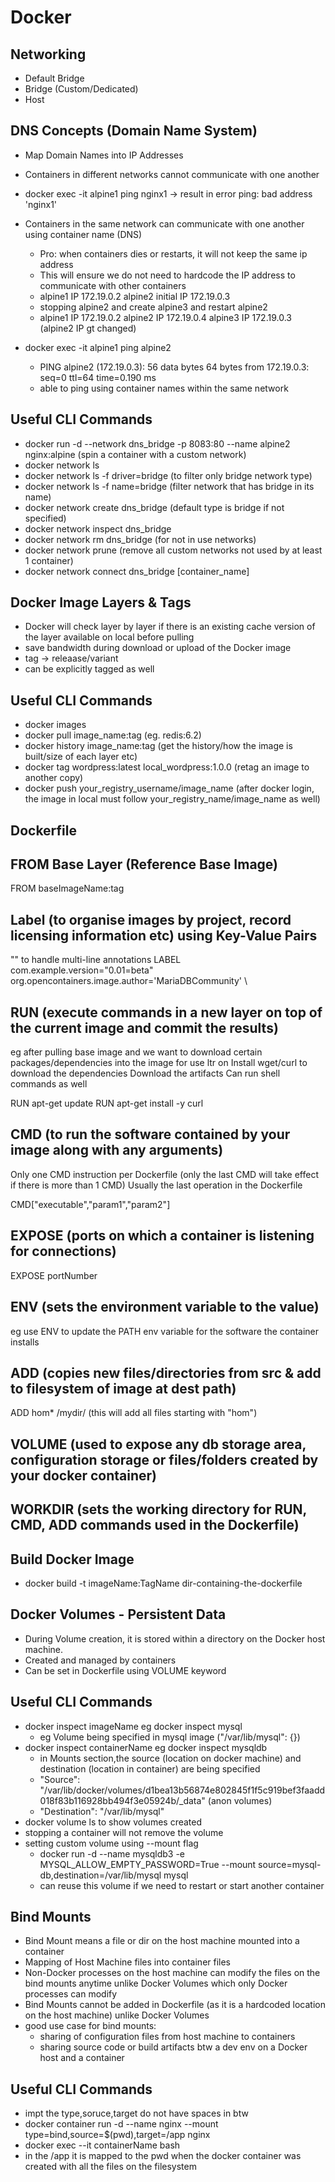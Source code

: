 # Docker

## Networking

- Default Bridge
- Bridge (Custom/Dedicated)
- Host

## DNS Concepts (Domain Name System)

- Map Domain Names into IP Addresses
- Containers in different networks cannot communicate with one another
- docker exec -it alpine1 ping nginx1 -> result in error ping: bad address 'nginx1'
- Containers in the same network can communicate with one another using container name (DNS)

  - Pro: when containers dies or restarts, it will not keep the same ip address
  - This will ensure we do not need to hardcode the IP address to communicate with other containers
  - alpine1 IP 172.19.0.2 alpine2 initial IP 172.19.0.3
  - stopping alpine2 and create alpine3 and restart alpine2
  - alpine1 IP 172.19.0.2 alpine2 IP 172.19.0.4 alpine3 IP 172.19.0.3 (alpine2 IP gt changed)

- docker exec -it alpine1 ping alpine2
  - PING alpine2 (172.19.0.3): 56 data bytes 64 bytes from 172.19.0.3: seq=0 ttl=64 time=0.190 ms
  - able to ping using container names within the same network

## Useful CLI Commands

- docker run -d --network dns_bridge -p 8083:80 --name alpine2 nginx:alpine (spin a container with a custom network)
- docker network ls
- docker network ls -f driver=bridge (to filter only bridge network type)
- docker network ls -f name=bridge (filter network that has bridge in its name)
- docker network create dns_bridge (default type is bridge if not specified)
- docker network inspect dns_bridge
- docker network rm dns_bridge (for not in use networks)
- docker network prune (remove all custom networks not used by at least 1 container)
- docker network connect dns_bridge [container_name]

## Docker Image Layers & Tags

- Docker will check layer by layer if there is an existing cache version of the layer available on local before pulling
- save bandwidth during download or upload of the Docker image
- tag -> releaase/variant
- can be explicitly tagged as well

## Useful CLI Commands

- docker images
- docker pull image_name:tag (eg. redis:6.2)
- docker history image_name:tag (get the history/how the image is built/size of each layer etc)
- docker tag wordpress:latest local_wordpress:1.0.0 (retag an image to another copy)
- docker push your_registry_username/image_name (after docker login, the image in local must follow your_registry_name/image_name as well)

## Dockerfile

## FROM Base Layer (Reference Base Image)

FROM baseImageName:tag

## Label (to organise images by project, record licensing information etc) using Key-Value Pairs

"\" to handle multi-line annotations
LABEL com.example.version="0.01=beta" \
 org.opencontainers.image.author='MariaDBCommunity' \

## RUN (execute commands in a new layer on top of the current image and commit the results)

eg after pulling base image and we want to download certain packages/dependencies into the image for use ltr on
Install wget/curl to download the dependencies
Download the artifacts
Can run shell commands as well

RUN apt-get update
RUN apt-get install -y curl

## CMD (to run the software contained by your image along with any arguments)

Only one CMD instruction per Dockerfile (only the last CMD will take effect if there is more than 1 CMD)
Usually the last operation in the Dockerfile

CMD["executable","param1","param2"]

## EXPOSE (ports on which a container is listening for connections)

EXPOSE portNumber

## ENV (sets the environment variable to the value)

eg use ENV to update the PATH env variable for the software the container installs

## ADD (copies new files/directories from src & add to filesystem of image at dest path)

ADD hom\* /mydir/ (this will add all files starting with "hom")

## VOLUME (used to expose any db storage area, configuration storage or files/folders created by your docker container)

## WORKDIR (sets the working directory for RUN, CMD, ADD commands used in the Dockerfile)

## Build Docker Image

- docker build -t imageName:TagName dir-containing-the-dockerfile

## Docker Volumes - Persistent Data

- During Volume creation, it is stored within a directory on the Docker host machine.
- Created and managed by containers
- Can be set in Dockerfile using VOLUME keyword

## Useful CLI Commands

- docker inspect imageName eg docker inspect mysql
  - eg Volume being specified in mysql image ("/var/lib/mysql": {})
- docker inspect containerName eg docker inspect mysqldb
  - in Mounts section,the source (location on docker machine) and destination (location in container) are being specified
  - "Source": "/var/lib/docker/volumes/d1bea13b56874e802845f1f5c919bef3faadd018f83b116928bb494f3e05924b/\_data" (anon volumes)
  - "Destination": "/var/lib/mysql"
- docker volume ls to show volumes created
- stopping a container will not remove the volume
- setting custom volume using --mount flag
  - docker run -d --name mysqldb3 -e MYSQL_ALLOW_EMPTY_PASSWORD=True --mount source=mysql-db,destination=/var/lib/mysql mysql
  - can reuse this volume if we need to restart or start another container

## Bind Mounts

- Bind Mount means a file or dir on the host machine mounted into a container
- Mapping of Host Machine files into container files
- Non-Docker processes on the host machine can modify the files on the bind mounts anytime unlike Docker Volumes which only Docker processes can modify
- Bind Mounts cannot be added in Dockerfile (as it is a hardcoded location on the host machine) unlike Docker Volumes
- good use case for bind mounts:
  - sharing of configuration files from host machine to containers
  - sharing source code or build artifacts btw a dev env on a Docker host and a container

## Useful CLI Commands

- impt the type,soruce,target do not have spaces in btw
- docker container run -d --name nginx --mount type=bind,source=$(pwd),target=/app nginx
- docker exec --it containerName bash
- in the /app it is mapped to the pwd when the docker container was created with all the files on the filesystem
